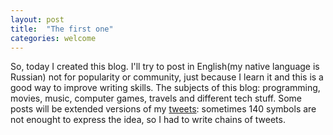 ```yaml
---
layout: post
title:  "The first one"
categories: welcome
---
```


So, today I created this blog. I'll try to post in English(my native language is Russian) not for popularity or community,
just because I learn it and this is a good way to improve writing skills. The subjects of this blog: programming,
movies, music, computer games, travels and different tech stuff. Some posts will be extended versions of my
[tweets](https://twitter.com/zhulikgleb): sometimes 140 symbols are not enought to express the idea, so I had to write chains of tweets.
